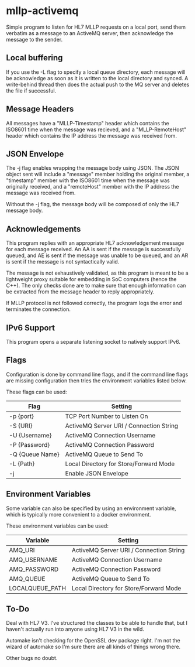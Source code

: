 # mllp-activemq

Simple program to listen for HL7 MLLP requests on a local port, send them
verbatim as a message to an ActiveMQ server, then acknowledge the message to
the sender.

## Local buffering

If you use the -L flag to specify a local queue directory, each message will
be acknowledge as soon as it is written to the local directory and synced.
A write-behind thread then does the actual push to the MQ server and deletes
the file if successful.

## Message Headers

All messages have a "MLLP-Timestamp" header which contains the ISO8601 time
when the message was recieved, and a "MLLP-RemoteHost" header which contains
the IP address the message was received from.

## JSON Envelope

The -j flag enables wrapping the message body using JSON.  The JSON object
sent will include a "message" member holding the original member, a
"timestamp" member with the ISO8601 time when the message was originally
received, and a "remoteHost" member with the IP address the message was
received from.

Without the -j flag, the message body will be composed of only the HL7 message
body.

## Acknowledgements

This program replies with an appropriate HL7 acknowledgement message for each
message received.  An AA is sent if the message is successfully queued, and
AE is sent if the message was unable to be queued, and an AR is sent if the
message is not syntactically valid.

The message is not exhaustively validated, as this program is meant to be a
lightweight proxy suitable for embedding in SoC computers (hence the C++).
The only checks done are to make sure that enough information can be extracted
from the message header to reply appropriately.

If MLLP protocol is not followed correctly, the program logs the error and
terminates the connection.

## IPv6 Support

This program opens a separate listening socket to natively support IPv6.

## Flags

Configuration is done by command line flags, and if the command line flags
are missing configuration then tries the environment variables listed below.

These flags can be used:

| Flag            | Setting                                 |
| --------------- | --------------------------------------- |
| -p {port}       | TCP Port Number to Listen On            |
| -S {URI}        | ActiveMQ Server URI / Connection String |
| -U {Username}   | ActiveMQ Connection Username            |
| -P {Password}   | ActiveMQ Connection Password            |
| -Q {Queue Name} | ActiveMQ Queue to Send To               |
| -L {Path}       | Local Directory for Store/Forward Mode  |
| -j              | Enable JSON Envelope                    |

## Environment Variables

Some variable can also be specified by using an environment variable, which
is typically more convenient to a docker environment.

These environment variables can be used:

| Variable        | Setting                                 |
| --------------- | --------------------------------------- |
| AMQ_URI         | ActiveMQ Server URI / Connection String |
| AMQ_USERNAME    | ActiveMQ Connection Username            |
| AMQ_PASSWORD    | ActiveMQ Connection Password            |
| AMQ_QUEUE       | ActiveMQ Queue to Send To               |
| LOCALQUEUE_PATH | Local Directory for Store/Forward Mode  |

## To-Do

Deal with HL7 V3.  I've structured the classes to be able to handle that, but
I haven't actually run into anyone using HL7 V3 in the wild.

Automake isn't checking for the OpenSSL dev package right.  I'm not the
wizard of automake so I'm sure there are all kinds of things wrong there.

Other bugs no doubt.

